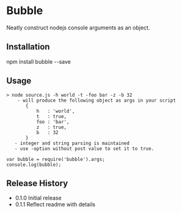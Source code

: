 Bubble
=========

Neatly construct nodejs console arguments as an object.

## Installation

  npm install bubble --save

## Usage

    > node source.js -h world -t -foo bar -z -b 32
        - will produce the following object as args in your script
           {
               h   : 'world',
               t   : true,
               foo : 'bar',
               z   : true,
               b   : 32
           }
       - integer and string parsing is maintained
       - use -option without post value to set it to true.

    var bubble = require('bubble').args;
    console.log(bubble);

## Release History

* 0.1.0 Initial release
* 0.1.1 Reflect readme with details